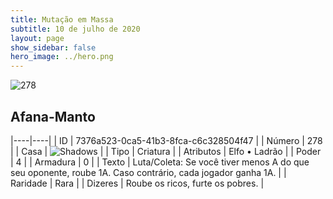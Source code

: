 ```yaml
---
title: Mutação em Massa
subtitle: 10 de julho de 2020
layout: page
show_sidebar: false
hero_image: ../hero.png
---
```


![278](https://cdn.keyforgegame.com/media/card_front/pt/479_278_G58J6265CQ3Q_pt.png)

## Afana-Manto

|----|----|
| ID | 7376a523-0ca5-41b3-8fca-c6c328504f47 |
| Número | 278 |
| Casa | ![Shadows](https://archonarcana.com/images/thumb/e/ee/Shadows.png/22px-Shadows.png "Sombras") |
| Tipo | Criatura |
| Atributos | Elfo • Ladrão |
| Poder | 4 |
| Armadura | 0 |
| Texto | Luta/Coleta: Se você tiver menos A  do que seu oponente, roube 1A.  Caso contrário, cada jogador ganha 1A. |
| Raridade | Rara |
| Dizeres | Roube os ricos, furte os pobres. |
